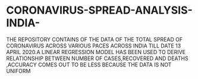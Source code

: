 # CORONAVIRUS-SPREAD-ANALYSIS-INDIA-
THE REPOSITORY CONTAINS OF THE DATA OF THE TOTAL SPREAD OF CORONAVIRUS ACROSS VARIOUS PACES ACROSS INDIA TILL DATE 13 APRIL 2020.A LINEAR REGRESSION MODEL HAS BEEN USED TO DERIVE RELATIONSHIP BETWEEN NUMBER OF CASES,RECOVERED AND DEATHS ,ACCURACY COMES OUT TO BE LESS BECAUSE THE DATA IS NOT UNIFORM
